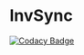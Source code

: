 # InvSync
[![Codacy Badge](https://api.codacy.com/project/badge/Grade/09e53d10121c46d693e2cb251fd12bf0)](https://www.codacy.com/app/BrainStone/InvSync?utm_source=github.com&utm_medium=referral&utm_content=BrainStone/InvSync&utm_campaign=badger)